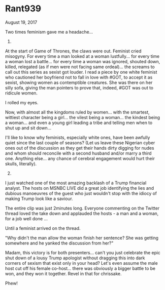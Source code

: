# Rant939


August 19, 2017

Two times feminism gave me a headache...

1. 
At the start of Game of Thrones, the claws were out. Feminist cried misogyny. For every time a man looked at a woman lustfully... for every time a woman lost a battle... for every time a woman was ignored, shouted down, killed, relegated (as if men were not facing same ordeal)... the screams to call out this series as sexist got louder. I read a piece by one white feminist who cautioned her boyfriend not to fall in love with #GOT, to accept it as sexist, showing women as contemptible creatures. She was there on her silly sofa, giving the man pointers to prove that, indeed, #GOT was out to ridicule women.

I rolled my eyes.

Now, with almost all the kingdoms ruled by women... with the smartest, wittiest character being a girl... the vilest being a woman... the kindest being a woman... and even a young girl leading a tribe and telling men when to shut up and sit down...

I'll like to know why feminists, especially white ones, have been awfully quiet since the last couple of seasons? (Let us leave these Nigerian cyber ones out of the discussion as they get their hands dirty digging for nudes and whom should reconcile with a second husband and/or marry a third one. Anything else... any chance of cerebral engagement would hurt their skulls, literally).

2.
I just watched one of the most amazing backlash of a Trump financial analyst. The hosts on MSNBC LIVE did a great job identifying the lies and dubious manoeuvres of the guest who just wouldn't stop with the idiocy of making Trump look like a saviour.

The entire clip was just 2minutes long. Everyone commenting on the Twitter thread loved the take down and applauded the hosts - a man and a woman, for a job well done ...

Until a feminist arrived on the thread.

"Why didn't the man allow the woman finish her sentence? She was getting somewhere and he yanked the discussion from her?"

Madam, this victory is for both presenters... can't you just celebrate the epic shut down of a lousy Trump apologist without dragging this into dark corners of sexism that exist only in your head? Let's even assume the male host cut  off his female co-host... there was obviously a bigger battle to be won, and they won it together. Revel in that for chrissake. 

Phew!